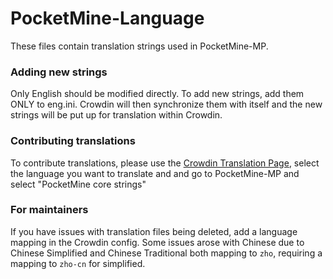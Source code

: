 # PocketMine-Language

These files contain translation strings used in PocketMine-MP.

### Adding new strings
Only English should be modified directly. To add new strings, add them ONLY to eng.ini. Crowdin will then synchronize them with itself and the new strings will be put up for translation within Crowdin.

### Contributing translations
To contribute translations, please use the [Crowdin Translation Page](http://translate.pocketmine.net/), select the language you want to translate and and go to PocketMine-MP and select "PocketMine core strings"

### For maintainers
If you have issues with translation files being deleted, add a language mapping in the Crowdin config. Some issues arose with Chinese due to Chinese Simplified and Chinese Traditional both mapping to `zho`, requiring a mapping to `zho-cn` for simplified.
